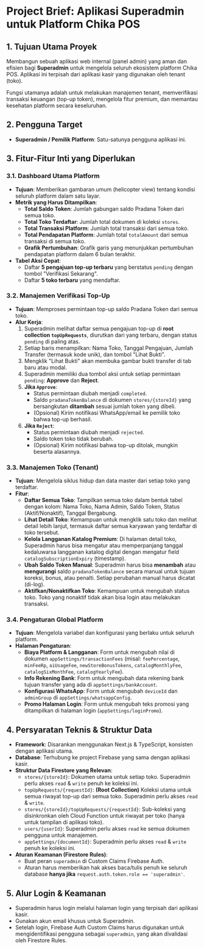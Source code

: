# Project Brief: Aplikasi Superadmin untuk Platform Chika POS

## 1. Tujuan Utama Proyek

Membangun sebuah aplikasi web internal (panel admin) yang aman dan efisien bagi **Superadmin** untuk mengelola seluruh ekosistem platform Chika POS. Aplikasi ini terpisah dari aplikasi kasir yang digunakan oleh tenant (toko).

Fungsi utamanya adalah untuk melakukan manajemen tenant, memverifikasi transaksi keuangan (top-up token), mengelola fitur premium, dan memantau kesehatan platform secara keseluruhan.

## 2. Pengguna Target

- **Superadmin / Pemilik Platform**: Satu-satunya pengguna aplikasi ini.

## 3. Fitur-Fitur Inti yang Diperlukan

### 3.1. Dashboard Utama Platform
- **Tujuan**: Memberikan gambaran umum (helicopter view) tentang kondisi seluruh platform dalam satu layar.
- **Metrik yang Harus Ditampilkan**:
    - **Total Saldo Token**: Jumlah gabungan saldo Pradana Token dari semua toko.
    - **Total Toko Terdaftar**: Jumlah total dokumen di koleksi `stores`.
    - **Total Transaksi Platform**: Jumlah total transaksi dari semua toko.
    - **Total Pendapatan Platform**: Jumlah total `totalAmount` dari semua transaksi di semua toko.
    - **Grafik Pertumbuhan**: Grafik garis yang menunjukkan pertumbuhan pendapatan platform dalam 6 bulan terakhir.
- **Tabel Aksi Cepat**:
    - Daftar **5 pengajuan top-up terbaru** yang berstatus `pending` dengan tombol "Verifikasi Sekarang".
    - Daftar **5 toko terbaru** yang mendaftar.

### 3.2. Manajemen Verifikasi Top-Up
- **Tujuan**: Memproses permintaan top-up saldo Pradana Token dari semua toko.
- **Alur Kerja**:
    1. Superadmin melihat daftar semua pengajuan top-up di **root collection `topUpRequests`**, diurutkan dari yang terbaru, dengan status `pending` di paling atas.
    2. Setiap baris menampilkan: Nama Toko, Tanggal Pengajuan, Jumlah Transfer (termasuk kode unik), dan tombol "Lihat Bukti".
    3. Mengklik "Lihat Bukti" akan membuka gambar bukti transfer di tab baru atau modal.
    4. Superadmin memiliki dua tombol aksi untuk setiap permintaan `pending`: **Approve** dan **Reject**.
    5. **Jika `Approve`**:
        - Status permintaan diubah menjadi `completed`.
        - Saldo `pradanaTokenBalance` di dokumen `stores/{storeId}` yang bersangkutan **ditambah** sesuai jumlah token yang dibeli.
        - (Opsional) Kirim notifikasi WhatsApp/email ke pemilik toko bahwa top-up berhasil.
    6. **Jika `Reject`**:
        - Status permintaan diubah menjadi `rejected`.
        - Saldo token toko tidak berubah.
        - (Opsional) Kirim notifikasi bahwa top-up ditolak, mungkin beserta alasannya.

### 3.3. Manajemen Toko (Tenant)
- **Tujuan**: Mengelola siklus hidup dan data master dari setiap toko yang terdaftar.
- **Fitur**:
    - **Daftar Semua Toko**: Tampilkan semua toko dalam bentuk tabel dengan kolom: Nama Toko, Nama Admin, Saldo Token, Status (Aktif/Nonaktif), Tanggal Bergabung.
    - **Lihat Detail Toko**: Kemampuan untuk mengklik satu toko dan melihat detail lebih lanjut, termasuk daftar semua karyawan yang terdaftar di toko tersebut.
    - **Kelola Langganan Katalog Premium**: Di halaman detail toko, Superadmin harus bisa mengatur atau memperpanjang tanggal kedaluwarsa langganan katalog digital dengan mengatur field `catalogSubscriptionExpiry` (timestamp).
    - **Ubah Saldo Token Manual**: Superadmin harus bisa **menambah** atau **mengurangi** saldo `pradanaTokenBalance` secara manual untuk tujuan koreksi, bonus, atau penalti. Setiap perubahan manual harus dicatat (di-log).
    - **Aktifkan/Nonaktifkan Toko**: Kemampuan untuk mengubah status toko. Toko yang nonaktif tidak akan bisa login atau melakukan transaksi.

### 3.4. Pengaturan Global Platform
- **Tujuan**: Mengelola variabel dan konfigurasi yang berlaku untuk seluruh platform.
- **Halaman Pengaturan**:
    - **Biaya Platform & Langganan**: Form untuk mengubah nilai di dokumen `appSettings/transactionFees` (misal: `feePercentage`, `minFeeRp`, `aiUsageFee`, `newStoreBonusTokens`, `catalogMonthlyFee`, `catalogSixMonthFee`, `catalogYearlyFee`).
    - **Info Rekening Bank**: Form untuk mengubah data rekening bank tujuan transfer yang ada di `appSettings/bankAccount`.
    - **Konfigurasi WhatsApp**: Form untuk mengubah `deviceId` dan `adminGroup` di `appSettings/whatsappConfig`.
    - **Promo Halaman Login**: Form untuk mengubah teks promosi yang ditampilkan di halaman login (`appSettings/loginPromo`).

## 4. Persyaratan Teknis & Struktur Data

- **Framework**: Disarankan menggunakan Next.js & TypeScript, konsisten dengan aplikasi utama.
- **Database**: Terhubung ke project Firebase yang sama dengan aplikasi kasir.
- **Struktur Data Firestore yang Relevan**:
    - `stores/{storeId}`: Dokumen utama untuk setiap toko. Superadmin perlu akses `read` & `write` penuh ke koleksi ini.
    - `topUpRequests/{requestId}`: **(Root Collection)** Koleksi utama untuk semua riwayat top-up dari semua toko. Superadmin perlu akses `read` & `write`.
    - `stores/{storeId}/topUpRequests/{requestId}`: Sub-koleksi yang disinkronkan oleh Cloud Function untuk riwayat per toko (hanya untuk tampilan di aplikasi toko).
    - `users/{userId}`: Superadmin perlu akses `read` ke semua dokumen pengguna untuk manajemen.
    - `appSettings/{documentId}`: Superadmin perlu akses `read` & `write` penuh ke koleksi ini.
- **Aturan Keamanan (Firestore Rules)**:
    - Buat peran `superadmin` di Custom Claims Firebase Auth.
    - Aturan harus memberikan hak akses baca/tulis penuh ke seluruh database **hanya jika** `request.auth.token.role == 'superadmin'`.

## 5. Alur Login & Keamanan

- Superadmin harus login melalui halaman login yang terpisah dari aplikasi kasir.
- Gunakan akun email khusus untuk Superadmin.
- Setelah login, Firebase Auth Custom Claims harus digunakan untuk mengidentifikasi pengguna sebagai `superadmin`, yang akan divalidasi oleh Firestore Rules.

